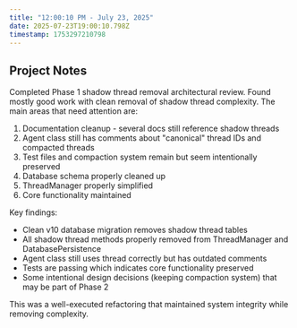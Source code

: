 ```yaml
---
title: "12:00:10 PM - July 23, 2025"
date: 2025-07-23T19:00:10.798Z
timestamp: 1753297210798
---
```


## Project Notes

Completed Phase 1 shadow thread removal architectural review. Found mostly good work with clean removal of shadow thread complexity. The main areas that need attention are:

1. Documentation cleanup - several docs still reference shadow threads
2. Agent class still has comments about "canonical" thread IDs and compacted threads 
3. Test files and compaction system remain but seem intentionally preserved
4. Database schema properly cleaned up
5. ThreadManager properly simplified
6. Core functionality maintained

Key findings:
- Clean v10 database migration removes shadow thread tables
- All shadow thread methods properly removed from ThreadManager and DatabasePersistence
- Agent class still uses thread correctly but has outdated comments
- Tests are passing which indicates core functionality preserved
- Some intentional design decisions (keeping compaction system) that may be part of Phase 2

This was a well-executed refactoring that maintained system integrity while removing complexity.
